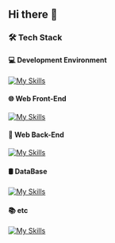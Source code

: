 ## Hi there 👋

<!--
**ojieunyango/ojieunyango** is a ✨ _special_ ✨ repository because its `README.md` (this file) appears on your GitHub profile.

Here are some ideas to get you started:

### 🛠 Tech Stack

#### 💻 Development Environment  
[![My Skills](https://skillicons.dev/icons?i=vscode,pycharm,intellij)](https://skillicons.dev)

#### 🌐 Web Front-End  
[![My Skills](https://skillicons.dev/icons?i=react,js,ts,css,html)](https://skillicons.dev)

#### 🧪 Web Back-End  
[![My Skills](https://skillicons.dev/icons?i=spring,java)](https://skillicons.dev)

#### 🛢 DataBase  
[![My Skills](https://skillicons.dev/icons?i=mysql,mariadb)](https://skillicons.dev)

#### 📚 etc  
[![My Skills](https://skillicons.dev/icons?i=github,notion)](https://skillicons.dev)
 Tech Stack 
  Development Environment
  [![My Skills](https://skillicons.dev/icons?i=vscode,pycharm)](https://skillicons.dev)
  <img src="https://www.google.com/url?sa=i&url=https%3A%2F%2Fen.m.wikipedia.org%2Fwiki%2FFile%3AIntelliJ_IDEA_Icon.svg&psig=AOvVaw2Iu-52oVkIPAfzP8ilWQV3&ust=1751438955233000&source=images&cd=vfe&opi=89978449&ved=0CBEQjRxqFwoTCOCK4_SIm44DFQAAAAAdAAAAABAE">

   Language
   [![My Skills](https://skillicons.dev/icons?i=java)](https://skillicons.dev)

   Web Front-End
   [![My Skills](https://skillicons.dev/icons?i=react,js,ts,css,html)](https://skillicons.dev)
  +
  Web Back-End
<img src ="https://www.google.com/url?sa=i&url=https%3A%2F%2Fblog.ippon.tech%2Fboost-the-performance-of-your-spring-data-jpa-application&psig=AOvVaw3C3L08seYY47Kwzerx32DV&ust=1751441113177000&source=images&cd=vfe&opi=89978449&ved=0CBQQjRxqFwoTCOCd8fGQm44DFQAAAAAdAAAAABAE">

   DataBase
[![My Skills](https://skillicons.dev/icons?i=mysql)](https://skillicons.dev)
<img src="https://www.google.com/url?sa=i&url=https%3A%2F%2Fmariadb.com%2Fabout-us%2Flogos%2F&psig=AOvVaw2l4QySYNS5Hb_DdzS2cYh5&ust=1751441250586000&source=images&cd=vfe&opi=89978449&ved=0CBQQjRxqFwoTCJDmnZ-Rm44DFQAAAAAdAAAAABAE">
    etc
    [![My Skills](https://skillicons.dev/icons?i=github,notion)](https://skillicons.dev)

- 🔭 I’m currently working on ...
- 🌱 I’m currently learning ...
- 👯 I’m looking to collaborate on ...
- 🤔 I’m looking for help with ...
- 💬 Ask me about ...
- 📫 How to reach me: ...
- 😄 Pronouns: ...
- ⚡ Fun fact: ...
-->

### 🛠 Tech Stack

#### 💻 Development Environment  
[![My Skills](https://skillicons.dev/icons?i=vscode,pycharm,intellij)](https://skillicons.dev)

#### 🌐 Web Front-End  
[![My Skills](https://skillicons.dev/icons?i=react,js,ts,css,html)](https://skillicons.dev)

#### 🧪 Web Back-End  
[![My Skills](https://skillicons.dev/icons?i=spring,java)](https://skillicons.dev)

#### 🛢 DataBase  
[![My Skills](https://skillicons.dev/icons?i=mysql,mariadb)](https://skillicons.dev)

#### 📚 etc  
[![My Skills](https://skillicons.dev/icons?i=github,notion)](https://skillicons.dev)
